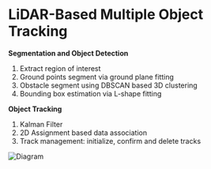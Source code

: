 # LiDAR-Based Multiple Object Tracking

**Segmentation and Object Detection**
1. Extract region of interest
2. Ground points segment via ground plane fitting
3. Obstacle segment using DBSCAN based 3D clustering
4. Bounding box estimation via L-shape fitting

**Object Tracking**
1. Kalman Filter
2. 2D Assignment based data association
3. Track management: initialize, confirm and delete tracks

![Diagram](https://github.com/Grace6666/LidarMOT/diagram.png)
